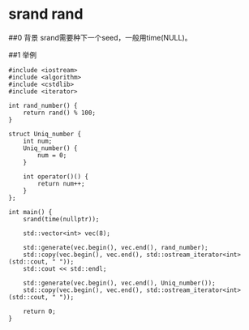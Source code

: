 #  srand rand
##0 背景
srand需要种下一个seed，一般用time(NULL)。

##1 举例
	
	#include <iostream>
	#include <algorithm>
	#include <cstdlib>
	#include <iterator>
	
	int rand_number() {
	    return rand() % 100;
	}
	
	struct Uniq_number {
	    int num;
	    Uniq_number() {
	        num = 0;
	    }
	
	    int operator()() {
	        return num++;
	    }
	};	
	
	int main() {
	    srand(time(nullptr));
	
	    std::vector<int> vec(8);
	
	    std::generate(vec.begin(), vec.end(), rand_number);
	    std::copy(vec.begin(), vec.end(), std::ostream_iterator<int>(std::cout, " "));
	    std::cout << std::endl;
	
	    std::generate(vec.begin(), vec.end(), Uniq_number());
	    std::copy(vec.begin(), vec.end(), std::ostream_iterator<int>(std::cout, " "));
	
	    return 0;
	} 